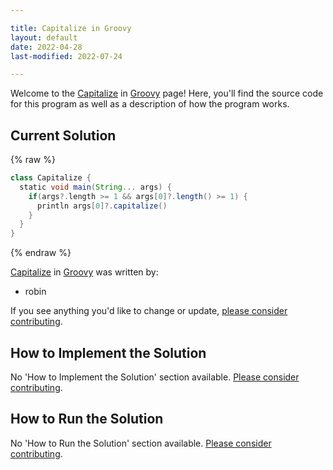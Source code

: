 ```yaml
---

title: Capitalize in Groovy
layout: default
date: 2022-04-28
last-modified: 2022-07-24

---
```


Welcome to the [Capitalize](https://sampleprograms.io/projects/capitalize) in [Groovy](https://sampleprograms.io/languages/groovy) page! Here, you'll find the source code for this program as well as a description of how the program works.

## Current Solution

{% raw %}

```groovy
class Capitalize {
  static void main(String... args) {
    if(args?.length >= 1 && args[0]?.length() >= 1) {
      println args[0]?.capitalize()
    }
  }
}
```

{% endraw %}

[Capitalize](https://sampleprograms.io/projects/capitalize) in [Groovy](https://sampleprograms.io/languages/groovy) was written by:

- robin

If you see anything you'd like to change or update, [please consider contributing](https://github.com/TheRenegadeCoder/sample-programs).

## How to Implement the Solution

No 'How to Implement the Solution' section available. [Please consider contributing](https://github.com/TheRenegadeCoder/sample-programs-website).

## How to Run the Solution

No 'How to Run the Solution' section available. [Please consider contributing](https://github.com/TheRenegadeCoder/sample-programs-website).